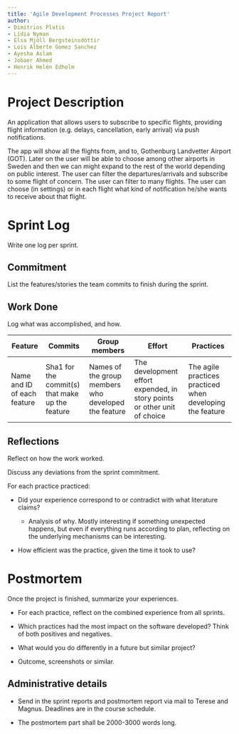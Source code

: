 ```yaml
---
title: 'Agile Development Processes Project Report'
author:
- Dimitrios Platis
- Lídia Nyman
- Elsa Mjöll Bergsteinsdóttir
- Lois Alberte Gomez Sanchez
- Ayesha Aslam
- Jobaer Ahmed
- Henrik Helén Edholm
---
```


# Project Description
An application that allows users to subscribe to specific flights, providing flight information (e.g. delays, cancellation, early arrival) via push notifications.

The app will show all the flights from, and to, Gothenburg Landvetter Airport (GOT). Later on the user will be able to choose among other airports in Sweden and then we can might expand to the rest of the world depending on public interest. The user can filter the departures/arrivals and subscribe to some flight of concern. The user can filter to many flights. The user can choose (in settings) or in each flight what kind of notification he/she wants to receive about that flight.

# Sprint Log
Write one log per sprint.

## Commitment
List the features/stories the team commits to finish during the sprint.

## Work Done
Log what was accomplished, and how.

Feature | Commits  | Group members | Effort | Practices
----------------|----------------|----------------|----------------|----------------
Name and ID of each feature | Sha1 for the commit(s) that make up the feature | Names of the group members who developed the feature | The development effort expended, in story points or other unit of choice | The agile practices practiced when developing the feature


## Reflections
Reflect on how the work worked.

Discuss any deviations from the sprint commitment.

For each practice practiced:

- Did your experience correspond to or contradict with what literature claims?

    - Analysis of why. Mostly interesting if something unexpected happens, but even
      if everything runs according to plan, reflecting on the underlying mechanisms
      can be interesting.

- How efficient was the practice, given the time it took to use?



# Postmortem
Once the project is finished, summarize your experiences.

- For each practice, reflect on the combined experience from all sprints.

- Which practices had the most impact on the software developed?
  Think of both positives and negatives.

- What would you do differently in a future but similar project?

- Outcome, screenshots or similar.

## Administrative details

- Send in the sprint reports and postmortem report via mail
  to Terese and Magnus. Deadlines are in the course schedule.

- The postmortem part shall be 2000-3000 words long.

